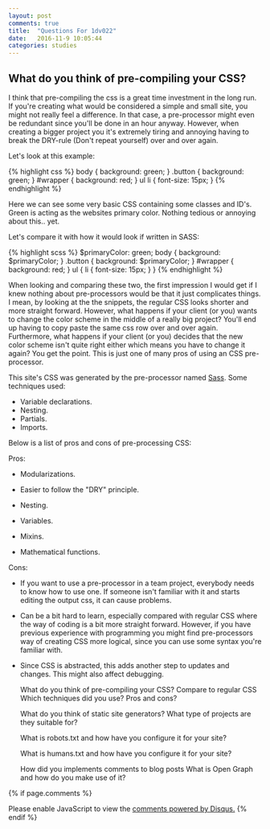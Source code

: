 ```yaml
---
layout: post
comments: true
title:  "Questions For 1dv022"
date:   2016-11-9 10:05:44
categories: studies
---
```


## What do you think of pre-compiling your CSS?

I think that pre-compiling the css is a great time investment in the long run. If you're creating what would be considered a simple and small site, you
might not really feel a difference. In that case, a pre-processor might even be redundant since you'll be done in an hour anyway. However, when creating
a bigger project you it's extremely tiring and annoying having to break the DRY-rule (Don't repeat yourself) over and over again.

Let's look at this example:

{% highlight css %}
body {
    background: green;
}
.button {
    background: green;
}
#wrapper {
    background: red;
}
ul li {
    font-size: 15px;
}
{% endhighlight %}

Here we can see some very basic CSS containing some classes and ID's. Green is acting as the websites primary color. Nothing tedious or annoying about this.. yet.

Let's compare it with how it would look if written in SASS:

{% highlight scss %}
$primaryColor: green;
body {
    background: $primaryColor;
}
.button {
    background: $primaryColor;
}
#wrapper {
    background: red;
}
ul {
    li {
        font-size: 15px;
    }
}
{% endhighlight %}

When looking and comparing these two, the first impression I would get if I knew nothing about pre-processors would be that it just complicates things. I mean, by
looking at the the snippets, the regular CSS looks shorter and more straight forward. However, what happens if your client (or you) wants to change the color scheme
in the middle of a really big project? You'll end up having to copy paste the same css row over and over again. Furthermore, what happens if your client (or you) decides
that the new color scheme isn't quite right either which means you have to change it again? You get the point. This is just one of many pros of using an CSS pre-processor.

This site's CSS was generated by the pre-processor named [Sass](http://sass-lang.com/). Some techniques used:

+ Variable declarations.
+ Nesting.
+ Partials.
+ Imports.

Below is a list of pros and cons of pre-processing CSS:

Pros:

+ Modularizations.

+ Easier to follow the "DRY" principle.

+ Nesting.

+ Variables.

+ Mixins.

+ Mathematical functions.

Cons:

+ If you want to use a pre-processor in a team project, everybody needs to know how to use one. If someone isn't familiar with it and starts editing the output css, it can cause
problems.

+ Can be a bit hard to learn, especially compared with regular CSS where the way of coding is a bit more straight forward. However, if you have previous experience with programming
you might find pre-processors way of creating CSS more logical, since you can use some syntax you're familiar with.

+ Since CSS is abstracted, this adds another step to updates and changes. This might also affect debugging.

    What do you think of pre-compiling your CSS?
        Compare to regular CSS
        Which techniques did you use?
        Pros and cons?

    What do you think of static site generators?
        What type of projects are they suitable for?

    What is robots.txt and how have you configure it for your site?

    What is humans.txt and how have you configure it for your site?

    How did you implements comments to blog posts
    What is Open Graph and how do you make use of it?









{% if page.comments %}
<div id="disqus_thread"></div>
<script>

/**
*  RECOMMENDED CONFIGURATION VARIABLES: EDIT AND UNCOMMENT THE SECTION BELOW TO INSERT DYNAMIC VALUES FROM YOUR PLATFORM OR CMS.
*  LEARN WHY DEFINING THESE VARIABLES IS IMPORTANT: https://disqus.com/admin/universalcode/#configuration-variables*/
/*
var disqus_config = function () {
this.page.url = PAGE_URL;  // Replace PAGE_URL with your page's canonical URL variable
this.page.identifier = PAGE_IDENTIFIER; // Replace PAGE_IDENTIFIER with your page's unique identifier variable
};
*/
(function() { // DON'T EDIT BELOW THIS LINE
var d = document, s = d.createElement('script');
s.src = '//carlv.disqus.com/embed.js';
s.setAttribute('data-timestamp', +new Date());
(d.head || d.body).appendChild(s);
})();
</script>
<noscript>Please enable JavaScript to view the <a href="https://disqus.com/?ref_noscript">comments powered by Disqus.</a></noscript>
{% endif %}

[jekyll]:      http://jekyllrb.com
[jekyll-gh]:   https://github.com/jekyll/jekyll
[jekyll-help]: https://github.com/jekyll/jekyll-help
